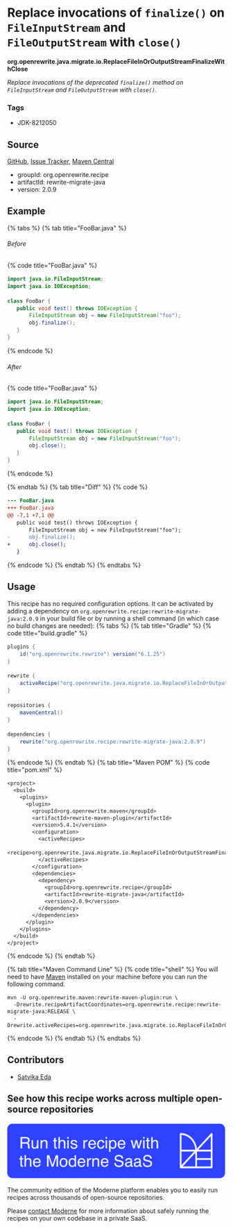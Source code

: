 # Replace invocations of `finalize()` on `FileInputStream` and `FileOutputStream` with `close()`

**org.openrewrite.java.migrate.io.ReplaceFileInOrOutputStreamFinalizeWithClose**

_Replace invocations of the deprecated `finalize()` method on `FileInputStream` and `FileOutputStream` with `close()`._

### Tags

* JDK-8212050

## Source

[GitHub](https://github.com/openrewrite/rewrite-migrate-java/blob/main/src/main/java/org/openrewrite/java/migrate/io/ReplaceFileInOrOutputStreamFinalizeWithClose.java), [Issue Tracker](https://github.com/openrewrite/rewrite-migrate-java/issues), [Maven Central](https://central.sonatype.com/artifact/org.openrewrite.recipe/rewrite-migrate-java/2.0.9/jar)

* groupId: org.openrewrite.recipe
* artifactId: rewrite-migrate-java
* version: 2.0.9

## Example


{% tabs %}
{% tab title="FooBar.java" %}

###### Before
{% code title="FooBar.java" %}
```java
import java.io.FileInputStream;
import java.io.IOException;

class FooBar {
   public void test() throws IOException {
       FileInputStream obj = new FileInputStream("foo");
       obj.finalize();
   }
}
```
{% endcode %}

###### After
{% code title="FooBar.java" %}
```java
import java.io.FileInputStream;
import java.io.IOException;

class FooBar {
   public void test() throws IOException {
       FileInputStream obj = new FileInputStream("foo");
       obj.close();
   }
}
```
{% endcode %}

{% endtab %}
{% tab title="Diff" %}
{% code %}
```diff
--- FooBar.java
+++ FooBar.java
@@ -7,1 +7,1 @@
   public void test() throws IOException {
       FileInputStream obj = new FileInputStream("foo");
-      obj.finalize();
+      obj.close();
   }
```
{% endcode %}
{% endtab %}
{% endtabs %}


## Usage

This recipe has no required configuration options. It can be activated by adding a dependency on `org.openrewrite.recipe:rewrite-migrate-java:2.0.9` in your build file or by running a shell command (in which case no build changes are needed): 
{% tabs %}
{% tab title="Gradle" %}
{% code title="build.gradle" %}
```groovy
plugins {
    id("org.openrewrite.rewrite") version("6.1.25")
}

rewrite {
    activeRecipe("org.openrewrite.java.migrate.io.ReplaceFileInOrOutputStreamFinalizeWithClose")
}

repositories {
    mavenCentral()
}

dependencies {
    rewrite("org.openrewrite.recipe:rewrite-migrate-java:2.0.9")
}
```
{% endcode %}
{% endtab %}
{% tab title="Maven POM" %}
{% code title="pom.xml" %}
```markup
<project>
  <build>
    <plugins>
      <plugin>
        <groupId>org.openrewrite.maven</groupId>
        <artifactId>rewrite-maven-plugin</artifactId>
        <version>5.4.1</version>
        <configuration>
          <activeRecipes>
            <recipe>org.openrewrite.java.migrate.io.ReplaceFileInOrOutputStreamFinalizeWithClose</recipe>
          </activeRecipes>
        </configuration>
        <dependencies>
          <dependency>
            <groupId>org.openrewrite.recipe</groupId>
            <artifactId>rewrite-migrate-java</artifactId>
            <version>2.0.9</version>
          </dependency>
        </dependencies>
      </plugin>
    </plugins>
  </build>
</project>
```
{% endcode %}
{% endtab %}

{% tab title="Maven Command Line" %}
{% code title="shell" %}
You will need to have [Maven](https://maven.apache.org/download.cgi) installed on your machine before you can run the following command.

```shell
mvn -U org.openrewrite.maven:rewrite-maven-plugin:run \
  -Drewrite.recipeArtifactCoordinates=org.openrewrite.recipe:rewrite-migrate-java:RELEASE \
  -Drewrite.activeRecipes=org.openrewrite.java.migrate.io.ReplaceFileInOrOutputStreamFinalizeWithClose
```
{% endcode %}
{% endtab %}
{% endtabs %}

## Contributors
* [Satvika Eda](mailto:satvika164.reddy@gmail.com)


## See how this recipe works across multiple open-source repositories

[![Moderne Link Image](/.gitbook/assets/ModerneRecipeButton.png)](https://app.moderne.io/recipes/org.openrewrite.java.migrate.io.ReplaceFileInOrOutputStreamFinalizeWithClose)

The community edition of the Moderne platform enables you to easily run recipes across thousands of open-source repositories.

Please [contact Moderne](https://moderne.io/product) for more information about safely running the recipes on your own codebase in a private SaaS.
